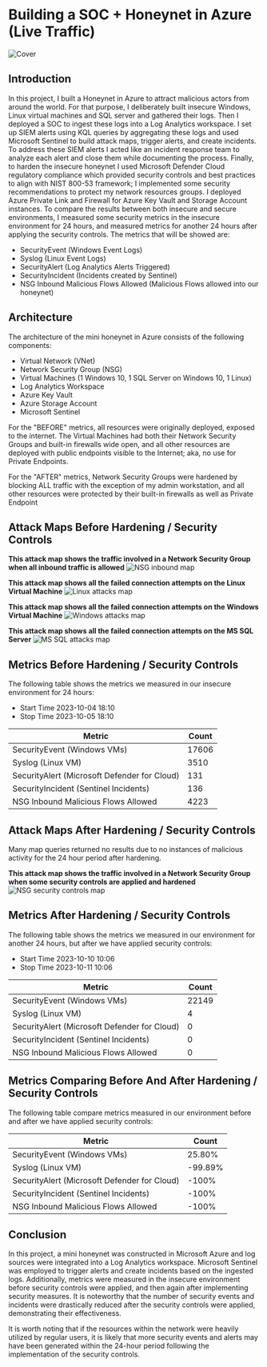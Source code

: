 # Building a SOC + Honeynet in Azure (Live Traffic)
![Cover](https://www.dropbox.com/s/x7gdmk9lbaez42x/cover.png?raw=1)

## Introduction

In this project, I built a Honeynet in Azure to attract malicious actors from around the world. For that purpose, I deliberately built insecure Windows, Linux virtual machines and SQL server and gathered their logs. Then I deployed a SOC to ingest these logs into a Log Analytics workspace. I set up SIEM alerts using KQL queries by aggregating these logs and used Microsoft Sentinel to build attack maps, trigger alerts, and create incidents. To address these SIEM alerts I acted like an incident response team to analyze each alert and close them while documenting the process. Finally, to harden the insecure honeynet I used Microsoft Defender Cloud regulatory compliance which provided security controls and best practices to align with NIST 800-53 framework; I implemented some security recommendations to protect my network resources groups. I deployed Azure Private Link and Firewall for Azure Key Vault and Storage Account instances. To compare the results between both insecure and secure environments, I measured some security metrics in the insecure environment for 24 hours, and measured metrics for another 24 hours after applying the security controls. The metrics that will be showed are:

- SecurityEvent (Windows Event Logs)
- Syslog (Linux Event Logs)
- SecurityAlert (Log Analytics Alerts Triggered)
- SecurityIncident (Incidents created by Sentinel)
- NSG Inbound Malicious Flows Allowed (Malicious Flows allowed into our honeynet)

## Architecture
The architecture of the mini honeynet in Azure consists of the following components:

- Virtual Network (VNet)
- Network Security Group (NSG)
- Virtual Machines (1 Windows 10, 1 SQL Server on Windows 10, 1 Linux)
- Log Analytics Workspace
- Azure Key Vault
- Azure Storage Account
- Microsoft Sentinel

For the "BEFORE" metrics, all resources were originally deployed, exposed to the internet. The Virtual Machines had both their Network Security Groups and built-in firewalls wide open, and all other resources are deployed with public endpoints visible to the Internet; aka, no use for Private Endpoints.

For the "AFTER" metrics, Network Security Groups were hardened by blocking ALL traffic with the exception of my admin workstation, and all other resources were protected by their built-in firewalls as well as Private Endpoint

## Attack Maps Before Hardening / Security Controls
**This attack map shows the traffic involved in a Network Security Group when all inbound traffic is allowed**
![NSG inbound map](https://www.dropbox.com/scl/fi/j5lsqz4t27m7qu9q6g7cz/nsg-malicious-allowed-in.png?rlkey=ptzsg5sxi9ydpsjpltm3r5ijy&raw=1)

**This attack map shows all the failed connection attempts on the Linux Virtual Machine**
![Linux attacks map](https://www.dropbox.com/scl/fi/8uo046wfq9e517n09ymea/syslog-ssh-auth-fail.png?rlkey=30b7vs2doal38e8gi3zasee2g&raw=1)

**This attack map shows all the failed connection attempts on the Windows Virtual Machine**
![Windows attacks map](https://www.dropbox.com/scl/fi/6o3aolhnji38ndhgxap59/windows-rdp-smb-auth-fail.png?rlkey=eczgf3sqjtyfdu6lvaoskkx5r&raw=1)

**This attack map shows all the failed connection attempts on the MS SQL Server**
![MS SQL attacks map](https://www.dropbox.com/scl/fi/jg8e3sjbmqao0l3ugnvek/mssql-attack-map.png?rlkey=trn23jss1dkkyh7742upkzj1i&raw=1)

## Metrics Before Hardening / Security Controls

The following table shows the metrics we measured in our insecure environment for 24 hours:
- Start Time 2023-10-04 18:10
- Stop Time 2023-10-05 18:10

| Metric                                         | Count
| -----------------------------------------------| -----
| SecurityEvent (Windows VMs)                    | 17606
| Syslog (Linux VM)                              | 3510
| SecurityAlert (Microsoft Defender for Cloud)   | 131
| SecurityIncident (Sentinel Incidents)          | 136
| NSG Inbound Malicious Flows Allowed            | 4223

## Attack Maps After Hardening / Security Controls

Many map queries returned no results due to no instances of malicious activity for the 24 hour period after hardening.

**This attack map shows the traffic involved in a Network Security Group when some security controls are applied and hardened**
![NSG security controls map](https://www.dropbox.com/scl/fi/302e0olnytcd0onvspq2d/after-nsg-malicious-allowed-in.png?rlkey=6895tqymx5xfhstiv5fc7vhv1&raw=1)

## Metrics After Hardening / Security Controls

The following table shows the metrics we measured in our environment for another 24 hours, but after we have applied security controls:
- Start Time 2023-10-10 10:06
- Stop Time	2023-10-11 10:06

| Metric                                         | Count
| -----------------------------------------------| -----
| SecurityEvent (Windows VMs)                    | 22149
| Syslog (Linux VM)                              | 4
| SecurityAlert (Microsoft Defender for Cloud)   | 0
| SecurityIncident (Sentinel Incidents)          | 0
| NSG Inbound Malicious Flows Allowed            | 0

## Metrics Comparing Before And After Hardening / Security Controls

The following table compare metrics measured in our environment before and after we have applied security controls:

| Metric                                         | Count
| -----------------------------------------------| -----
| SecurityEvent (Windows VMs)                    | 25.80%
| Syslog (Linux VM)                              | -99.89%
| SecurityAlert (Microsoft Defender for Cloud)   | -100%
| SecurityIncident (Sentinel Incidents)          | -100%
| NSG Inbound Malicious Flows Allowed            | -100%

## Conclusion

In this project, a mini honeynet was constructed in Microsoft Azure and log sources were integrated into a Log Analytics workspace. Microsoft Sentinel was employed to trigger alerts and create incidents based on the ingested logs. Additionally, metrics were measured in the insecure environment before security controls were applied, and then again after implementing security measures. It is noteworthy that the number of security events and incidents were drastically reduced after the security controls were applied, demonstrating their effectiveness.

It is worth noting that if the resources within the network were heavily utilized by regular users, it is likely that more security events and alerts may have been generated within the 24-hour period following the implementation of the security controls.
